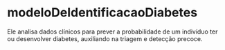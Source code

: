 # modeloDeIdentificacaoDiabetes
Ele analisa dados clínicos para prever a probabilidade de um indivíduo ter ou desenvolver diabetes, auxiliando na triagem e detecção precoce.
